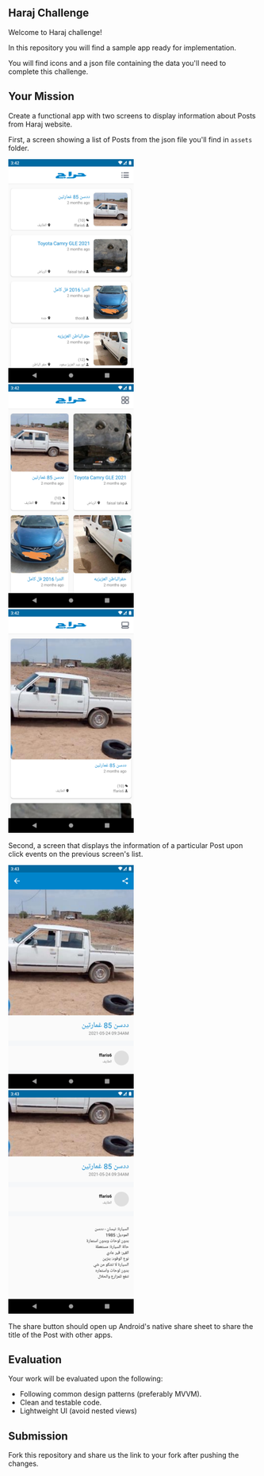 ## Haraj Challenge
Welcome to Haraj challenge!

In this repository you will find a sample app ready for implementation. 

You will find icons and a json file containing the data you'll need to complete this challenge.


## Your Mission

Create a functional app with two screens to display information about Posts from Haraj website.

First, a screen showing a list of Posts from the json file you'll find in `assets` folder.


<div class="column">
<img src="list-v2.png" height="450" alt="First Screen">
  <img src="grid-v2.png" height="450" alt="First Screen">
  <img src="square-v2.png" height="450" alt="First Screen">
</div>

Second, a screen that displays the information of a particular Post upon click events on the previous screen's list.

<div class="column">
<img src="detail1.png" height="450" alt="Second Screen">
<img src="detail2.png" height="450" alt="Second Screen">
</div>

The share button should open up Android's native share sheet to share the title of the Post with other apps.

## Evaluation

Your work will be evaluated upon the following:
- Following common design patterns (preferably MVVM).
- Clean and testable code.
- Lightweight UI (avoid nested views)

## Submission
Fork this repository and share us the link to your fork after pushing the changes.
